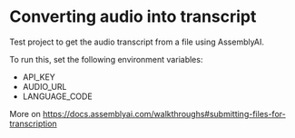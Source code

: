 # Converting audio into transcript

Test project to get the audio transcript from a file using AssemblyAI. 

To run this, set the following environment variables:
* API_KEY
* AUDIO_URL
* LANGUAGE_CODE

More on https://docs.assemblyai.com/walkthroughs#submitting-files-for-transcription